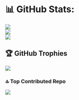 # 📊 GitHub Stats:
![](https://github-readme-stats.vercel.app/api?username=SachinAkash01&theme=dark&hide_border=false&include_all_commits=true&count_private=true)</br>
![](https://github-readme-streak-stats.herokuapp.com/?user=SachinAkash01&theme=dark&hide_border=false)</br>
![](https://github-readme-stats.vercel.app/api/top-langs/?username=SachinAkash01&theme=dark&hide_border=false&include_all_commits=true&count_private=true&layout=compact)

## 🏆 GitHub Trophies
![](https://github-profile-trophy.vercel.app/?username=SachinAkash01&theme=radical&no-frame=false&no-bg=true&margin-w=4)

### 🔝 Top Contributed Repo
![](https://github-contributor-stats.vercel.app/api?username=SachinAkash01&limit=3&theme=dark&combine_all_yearly_contributions=true)


<!-- Proudly created with GPRM ( https://gprm.itsvg.in ) -->
